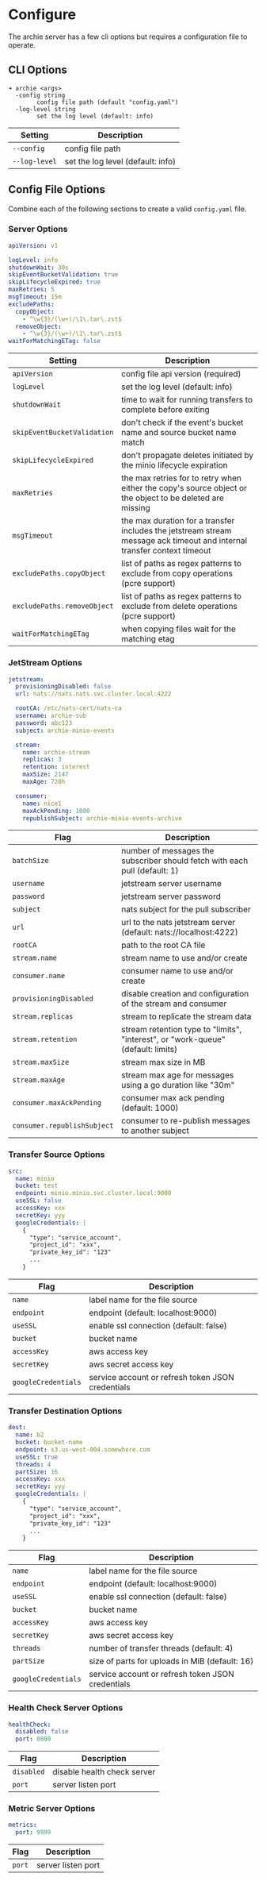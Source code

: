 # Configure

The archie server has a few cli options but requires a configuration file to operate.

## CLI Options

```shell
➜ archie <args>
  -config string
        config file path (default "config.yaml")
  -log-level string
        set the log level (default: info)
```

| Setting       | Description                       |
|---------------|-----------------------------------|
| `--config`    | config file path                  |
| `--log-level` | set the log level (default: info) |


## Config File Options

Combine each of the following sections to create a valid `config.yaml` file.

### Server Options

```yaml
apiVersion: v1

logLevel: info
shutdownWait: 30s
skipEventBucketValidation: true
skipLifecycleExpired: true
maxRetries: 5
msgTimeout: 15m
excludePaths:
  copyObject:
    - ^\w{3}/(\w+)/\1\.tar\.zst$
  removeObject:
    - ^\w{3}/(\w+)/\1\.tar\.zst$
waitForMatchingETag: false
```

| Setting                     | Description                                                                                                             |
|-----------------------------|-------------------------------------------------------------------------------------------------------------------------|
| `apiVersion`                | config file api version (required)                                                                                      |
| `logLevel`                  | set the log level (default: info)                                                                                       |
| `shutdownWait`              | time to wait for running transfers to complete before exiting                                                           |
| `skipEventBucketValidation` | don't check if the event's bucket name and source bucket name match                                                     |
| `skipLifecycleExpired`      | don't propagate deletes initiated by the minio lifecycle expiration                                                     |
| `maxRetries`                | the max retries for to retry when either the copy's source object or the object to be deleted are missing               |
| `msgTimeout`                | the max duration for a transfer includes the jetstream stream message ack timeout and internal transfer context timeout |
| `excludePaths.copyObject`   | list of paths as regex patterns to exclude from copy operations   (pcre support)                                        |
| `excludePaths.removeObject` | list of paths as regex patterns to exclude from delete operations (pcre support)                                        |
| `waitForMatchingETag`       | when copying files wait for the matching etag                                                                           |


### JetStream Options

```yaml
jetstream:
  provisioningDisabled: false
  url: nats://nats.nats.svc.cluster.local:4222

  rootCA: /etc/nats-cert/nats-ca
  username: archie-sub
  password: abc123
  subject: archie-minio-events

  stream:
    name: archie-stream
    replicas: 3
    retention: interest
    maxSize: 2147
    maxAge: 720h

  consumer:
    name: nice1
    maxAckPending: 1000
    republishSubject: archie-minio-events-archive
```

| Flag                        | Description                                                                      |
|-----------------------------|----------------------------------------------------------------------------------|
| `batchSize`                 | number of messages the subscriber should fetch with each pull (default: 1)       |
| `username`                  | jetstream server username                                                        |
| `password`                  | jetstream server password                                                        |
| `subject`                   | nats subject for the pull subscriber                                             |
| `url`                       | url to the nats jetstream server (default: nats://localhost:4222)                |
| `rootCA`                    | path to the root CA file                                                         |
| `stream.name`               | stream name to use and/or create                                                 |
| `consumer.name`             | consumer name to use and/or create                                               |
| `provisioningDisabled`      | disable creation and configuration of the stream and consumer                    |
| `stream.replicas`           | stream to replicate the stream data                                              |
| `stream.retention`          | stream retention type to "limits", "interest", or "work-queue" (default: limits) |
| `stream.maxSize`            | stream max size in MB                                                            |
| `stream.maxAge`             | stream max age for messages using a go duration like "30m"                       |
| `consumer.maxAckPending`    | consumer max ack pending (default: 1000)                                         |
| `consumer.republishSubject` | consumer to re-publish messages to another subject                               |


### Transfer Source Options

```yaml
src:
  name: minio
  bucket: test
  endpoint: minio.minio.svc.cluster.local:9000
  useSSL: false
  accessKey: xxx
  secretKey: yyy
  googleCredentials: |
    {
      "type": "service_account",
      "project_id": "xxx",
      "private_key_id": "123"
      ...
    }
```

| Flag                | Description                                       |
|---------------------|---------------------------------------------------|
| `name`              | label name for the file source                    |
| `endpoint`          | endpoint (default: localhost:9000)                |
| `useSSL`            | enable ssl connection (default: false)            |
| `bucket`            | bucket name                                       |
| `accessKey`         | aws access key                                    |
| `secretKey`         | aws secret access key                             |
| `googleCredentials` | service account or refresh token JSON credentials |


### Transfer Destination Options

```yaml
dest:
  name: b2
  bucket: bucket-name
  endpoint: s3.us-west-004.somewhere.com
  useSSL: true
  threads: 4
  partSize: 16
  accessKey: xxx
  secretKey: yyy
  googleCredentials: |
    {
      "type": "service_account",
      "project_id": "xxx",
      "private_key_id": "123"
      ...
    }
```

| Flag                | Description                                       |
|---------------------|---------------------------------------------------|
| `name`              | label name for the file source                    |
| `endpoint`          | endpoint (default: localhost:9000)                |
| `useSSL`            | enable ssl connection (default: false)            |
| `bucket`            | bucket name                                       |
| `accessKey`         | aws access key                                    |
| `secretKey`         | aws secret access key                             |
| `threads`           | number of transfer threads (default: 4)           |
| `partSize`          | size of parts for uploads in MiB (default: 16)    |
| `googleCredentials` | service account or refresh token JSON credentials |

### Health Check Server Options

```yaml
healthCheck:
  disabled: false
  port: 8080
```

| Flag        | Description                 |
|-------------|-----------------------------|
| `disabled`  | disable health check server |
| `port`      | server listen port          |


### Metric Server Options

```yaml
metrics:
  port: 9999
```

| Flag        | Description                 |
|-------------|-----------------------------|
| `port`      | server listen port          |
